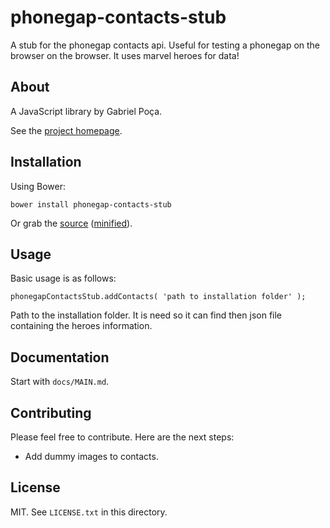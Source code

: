 # phonegap-contacts-stub

A stub for the phonegap contacts api. Useful for testing a phonegap on the browser on the browser.
It uses marvel heroes for data!

## About

A JavaScript library by Gabriel Poça.

See the [project homepage](http://gabrielpoca.github.io/phonegap-contacts-stub).

## Installation

Using Bower:

    bower install phonegap-contacts-stub

Or grab the [source](https://github.com/gabrielpoca/phonegap-contacts-stub/dist/phonegap-contacts-stub.js) ([minified](https://github.com/gabrielpoca/phonegap-contacts-stub/dist/phonegap-contacts-stub.min.js)).

## Usage

Basic usage is as follows:

    phonegapContactsStub.addContacts( 'path to installation folder' );

Path to the installation folder. It is need so it can find then json file containing the heroes information.

## Documentation

Start with `docs/MAIN.md`.

## Contributing

Please feel free to contribute. Here are the next steps:

* Add dummy images to contacts.

## License

MIT. See `LICENSE.txt` in this directory.
